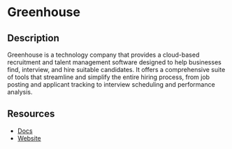 # Greenhouse

## Description

Greenhouse is a technology company that provides a cloud-based recruitment and talent management software designed to help businesses find, interview, and hire suitable candidates. It offers a comprehensive suite of tools that streamline and simplify the entire hiring process, from job posting and applicant tracking to interview scheduling and performance analysis.

## Resources

- [Docs](https://developers.greenhouse.io/)
- [Website](greenhouse.io)
